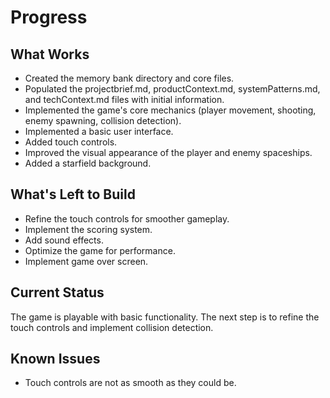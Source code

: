 # Progress

## What Works
*   Created the memory bank directory and core files.
*   Populated the projectbrief.md, productContext.md, systemPatterns.md, and techContext.md files with initial information.
*   Implemented the game's core mechanics (player movement, shooting, enemy spawning, collision detection).
*   Implemented a basic user interface.
*   Added touch controls.
*   Improved the visual appearance of the player and enemy spaceships.
*   Added a starfield background.

## What's Left to Build
*   Refine the touch controls for smoother gameplay.
*   Implement the scoring system.
*   Add sound effects.
*   Optimize the game for performance.
*   Implement game over screen.

## Current Status
The game is playable with basic functionality. The next step is to refine the touch controls and implement collision detection.

## Known Issues
*   Touch controls are not as smooth as they could be.

